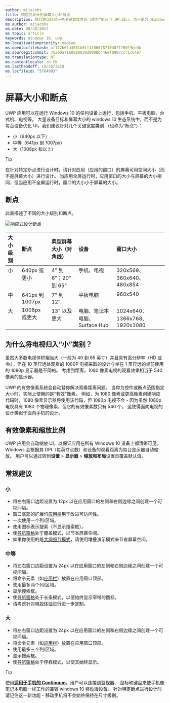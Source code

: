 ```yaml
---
author: mijacobs
title: 响应式设计的屏幕大小和断点
description: 我们建议针对一些关键宽度类别（称为“断点”）进行设计，而不是为 Windows 10 生态系统中的很多设备优化 UI。
ms.author: mijacobs
ms.date: 08/30/2017
ms.topic: article
keywords: Windows 10, uwp
ms.localizationpriority: medium
ms.openlocfilehash: af172b67a3981b61f4f86078710d87f760f9be3b
ms.sourcegitcommit: 753e0a7160a88830d9908b446ef0907cc71c64e7
ms.translationtype: MT
ms.contentlocale: zh-CN
ms.lasthandoff: 10/30/2018
ms.locfileid: "5764993"
---
```

#  <a name="screen-sizes-and-breakpoints"></a>屏幕大小和断点

UWP 应用可以在运行 Windows 10 的任何设备上运行，包括手机、平板电脑、台式机、电视等。 大量设备目标和屏幕大小的 windows 10 生态系统中，而不是为每台设备优化 UI，我们建议针对几个关键宽度类别 （也称为"断点"）： 
- 小（640px 以下）
- 中等（641px 到 1007px）
- 大（1008px 和以上）

> [!TIP]
> 在针对特定断点进行设计时，请针对应用（应用的窗口）的屏幕可用空间大小（而不是屏幕大小）进行设计。 当应用全屏运行时，应用窗口的大小与屏幕的大小相同，但当应用不全屏运行时，窗口的大小小于屏幕的大小。

## <a name="breakpoints"></a>断点
此表描述了不同的大小级别和断点。

![响应式设计断点](images/breakpoints/size-classes.svg)

<table>
<thead>
<tr class="header">
<th align="left">大小级别</th>
<th align="left">断点</th>
<th align="left">典型屏幕大小（对角线）</th>
<th align="left">设备</th>
<th align="left">窗口大小</th>
</tr>
</thead>
<tbody>
<tr class="even">
<td style="vertical-align:top;">小</td>
<td style="vertical-align:top;">640px 或更小</td>
<td style="vertical-align:top;">4&quot; 到 6&quot;；20&quot; 到 65&quot;</td>
<td style="vertical-align:top;">手机、电视</td>
<td style="vertical-align:top;">320x569、360x640、480x854</td>
</tr>
<tr class="odd">
<td style="vertical-align:top;">中</td>
<td style="vertical-align:top;">641px 到 1007px</td>
<td style="vertical-align:top;">7&quot; 到 12&quot;</td>
<td style="vertical-align:top;">平板电脑</td>
<td style="vertical-align:top;">960x540</td>
</tr>
<tr class="even">
<td style="vertical-align:top;">大</td>
<td style="vertical-align:top;">1008px 或更大</td>
<td style="vertical-align:top;">13&quot; 以及更大</td>
<td style="vertical-align:top;">电脑、笔记本电脑、Surface Hub</td>
<td style="vertical-align:top;">1024x640、1366x768、1920x1080</td>
</tr>
</tbody>
</table>

## <a name="why-are-tvs-considered-small"></a>为什么将电视归入“小”类别？ 

虽然大多数电视体积相当大（一般为 40 到 65 英寸）并且具有高分辨率（HD 或 4k），但在 10 英尺远处观看的 1080P 电视采取的设计与坐在 1 英尺远的桌前使用的 1080p 显示器是不同的。 考虑到距离，1080 像素电视的观看效果相当于 540 像素的显示器。

UWP 的有效像素系统会自动替你解决观看距离问题。 当你为控件或断点范围指定大小时，实际上使用的是“有效”像素。 例如，为 1080 像素或更高像素创建响应代码时，1080 像素显示器将使用该代码，但 1080p 电视不会 - 因为虽然 1080p 电视具有 1080 个物理像素，但它的有效像素数只有 540 个。 这使得面向电视的设计类似于面向手机的设计。

## <a name="effective-pixels-and-scale-factor"></a>有效像素和缩放比例

UWP 应用会自动缩放 UI，以保证应用在所有 Windows 10 设备上都清晰可见。 Windows 会根据其 DPI（每英寸点数）和设备的观看距离为每台显示器自动缩放。 用户可以通过转到**设置** > **显示器** > **缩放和布局**设置页覆盖默认值。 


## <a name="general-recommendations"></a>常规建议

### <a name="small"></a>小
- 将左右窗口边距设置为 12px 以在应用窗口的左侧和右侧边缘之间创建一个可视间隔。
- 窗口底部的扩展坞[应用栏](../controls-and-patterns/app-bars.md)用于改进可访问性。
- 一次使用一个列/区域。
- 使用图标表示搜索（不显示搜索框）。
- 使[导航窗格](../controls-and-patterns/navigationview.md)处于覆盖模式，以节省屏幕空间。
- 如果你使用的是[大纲细节模式](../controls-and-patterns/master-details.md)，请使用堆叠演示模式来节省屏幕空间。

### <a name="medium"></a>中等
- 将左右窗口边距设置为 24px 以在应用窗口的左侧和右侧边缘之间创建一个可视间隔。
- 将命令元素（如[应用栏](../controls-and-patterns/app-bars.md)）放置在应用窗口顶部。
- 使用最多两个列/区域。
- 显示搜索框。
- 使[导航窗格](../controls-and-patterns/navigationview.md)处于长条模式，以便始终显示窄带的图标。
- 请考虑针对[电视体验](http://go.microsoft.com/fwlink/?LinkId=760736)进行进一步定制。

### <a name="large"></a>大
- 将左右窗口边距设置为 24px 以在应用窗口的左侧和右侧边缘之间创建一个可视间隔。
- 将命令元素（如[应用栏](../controls-and-patterns/app-bars.md)）放置在应用窗口顶部。
- 使用最多三个列/区域。
- 显示搜索框。
- 使[导航窗格](../controls-and-patterns/navigationview.md)处于停靠模式，以使其始终显示。

>[!TIP] 
> 使用[**适用于手机的 Continuum**](http://go.microsoft.com/fwlink/p/?LinkID=699431)，用户可以连接到监视器、 鼠标和键盘来使手机像笔记本电脑一样工作的兼容 windows 10 移动版设备。 针对特定断点进行设计时请记住这一新功能 - 移动手机将不会始终保持在尺寸级别。


